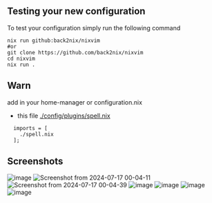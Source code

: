 ## Testing your new configuration

To test your configuration simply run the following command

```
nix run github:back2nix/nixvim
#or
git clone https://github.com/back2nix/nixvim
cd nixvim
nix run .
```

## Warn

add in your home-manager or configuration.nix

- this file [./config/plugins/spell.nix](./config/plugins/spell.nix)

```
  imports = [
    ./spell.nix
  ];

```

## Screenshots

![image](https://github.com/user-attachments/assets/13fce37a-82cf-4495-9d19-1ee0a100dcd2)
![Screenshot from 2024-07-17 00-04-11](https://github.com/user-attachments/assets/6f3ed364-b985-412f-be80-3cb5e4037fed)
![Screenshot from 2024-07-17 00-04-39](https://github.com/user-attachments/assets/4badc450-900e-4a54-ad7d-d7976349ca01)
![image](https://github.com/user-attachments/assets/cc065ec0-ce20-4338-a45b-7b0d99ee32dd)
![image](https://github.com/user-attachments/assets/9d9ed1c2-43f3-46be-94a0-c00b7b7d50dd)
![image](https://github.com/user-attachments/assets/223b0c0f-3c60-44de-a10b-d5b28abec714)
![image](https://github.com/user-attachments/assets/b168def4-a0ee-4f99-a34e-501275976d43)

